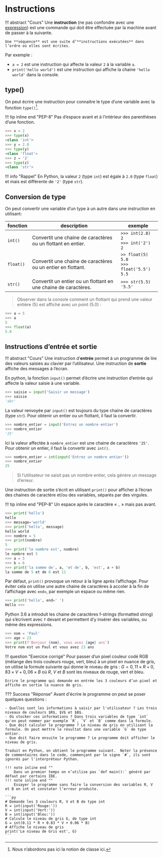 # Instructions

!!! abstract "Cours" 
	Une **instruction** (ne pas confondre avec une [expression](2-operations-comparaisons-expressions.md#expression)) est une commande qui doit être effectuée par la machine avant de passer à la suivante. 
	
	Une **séquence** est une suite d’**instructions exécutées** dans l’ordre où elles sont écrites.

Par exemple :
- `a = 2`	est une instruction qui affecte la valeur `2` à la variable `a`.
- `print('hello world')`	est une instruction qui affiche la chaine  `'hello world'` dans la console.

## type()
On peut écrire une instruction pour connaitre le type d’une variable avec la fonction `type()`[^3.1].

[^3.1]: Nous n’abordons pas ici la notion de classe ici.

!!! tip inline end "PEP-8" 
    Pas d’espace avant et à l’intérieur des parenthèses d’une fonction.

```py
>>> x = 2
>>> type(x)
<class 'int'>
>>> y = 2.0
>>> type(y)
<class 'float'>
>>> z = '2'
>>> type(z)
<class 'str'>
```

!!! info "Rappel" 
	En Python, la valeur `2` (type `int`) est égale à `2.0` (type `float`) et mais est différente de `'2'` (type `str`). 

## Conversion de type

On peut convertir une variable d’un type à un autre dans une instruction en utilisant:

|fonction|description|exemple|
|---|---|---|
|`int()`|Convertit une chaine de caractères ou un flottant en entier.|`>>> int(2.8)`<br>`2`<br>`>>> int('2')`<br>`2`|
|`float()`|Convertit une chaine de caractères ou un entier en flottant.|`>> float(5)`<br>`5.0`<br>`>>> float('5.5')`<br>`5.5`|
|`str()`|Convertit un entier ou un flottant en une chaine de caractères.|`>>> str(5.5)`<br>`'5.5'`|

	
> Observer dans la console comment un flottant qui prend une valeur entière (5) est affiché avec un point (5.0) :

``` py
>>> a = 5
>>> a
5
>>> float(a)
5.0
```

## Instructions d’entrée et sortie

!!! abstract "Cours" 
	Une instruction d’**entrée** permet à un programme de lire des valeurs saisies au clavier par l’utilisateur. Une instruction de **sortie** affiche des messages à l’écran.

En python, la fonction `input()` permet d’écrire une instruction d’entrée qui affecte la valeur saisie à une variable. 
``` py
>>> saisie = input('Saisir un message')
>>> saisie
'abc'
```
La valeur renvoyée par `input()` est toujours du type chaine de caractères (type `str`). Pour obtenir un entier ou un flottant, il faut la convertir.
```py
>>> nombre_entier = input('Entrez un nombre entier')
>>> nombre_entier
'25'
```
Ici la valeur affectée à `nombre_entier` est une chaine de caractères `'25'`. Pour obtenir un entier, il faut la convertir avec `int()`.
``` py
>>> nombre_entier = int(input('Entrez un nombre entier'))
>>> nombre_entier
25
```
> Si l’utilisateur ne saisit pas un nombre entier, cela génère un message d’erreur.

Une instruction de sortie s’écrit en utilisant `print()` pour afficher à l’écran des chaines de caractère et/ou des variables, séparés par des virgules. 

!!! tip inline end "PEP-8" 
    Un espace après le caractère « `,` » mais pas avant.


```py
>>> print('hello')
hello
>>> message='world'
>>> print('hello', message)
hello world
>>> nombre = 5
>>> print(nombre)
5
>>> print('le nombre est', nombre)
le nombre est 5
>>> a = 5
>>> b = 6
>>> print('la somme de', a, 'et de', b, 'est', a + b)
la somme de 5 et de 6 est 11
```

Par défaut, `print()` provoque un retour à la ligne après l’affichage. Pour éviter cela on utilise une autre chaine de caractères à accoler à la fin de l’affichage avec `end=`, par exemple un espace ou même rien. 

```py
>>> print('hello', end=' ')
Hello >>>
```

Python 3.6 a introduit les chaine de caractères f-strings (formatted string) qui s’écrivent avec `f` devant et permettent d’y insérer des variables, ou même des expressions. 
```py
>>> nom = 'Paul'
>>> age = 23
>>> print(f'Bonjour {nom}, vous avez {age} ans')
Votre nom est un Paul et vous avez 23 ans
```


!!! question "Exercice corrigé" 
	Pour passer d’un pixel couleur codé RGB (mélange des trois couleurs rouge, vert, bleu) à un pixel en nuance de gris, on utilise la formule suivante qui donne le niveau de gris :
	$G = 0,11 \times R + 0,83 \times V + 0,06 \times B$ où $R$, $V$ et $B$ sont les niveaux de rouge, vert et bleu.

	Ecrire le programme qui demande en entrée les 3 couleurs d’un pixel et affiche en sortie la nuance de gris.

??? Success "Réponse"
	Avant d'écrire le programme on peut se poser quelques questions :

	- Quelles sont les informations à saisir par l'utilisateur ? Les trois niveaux de couleurs $R$, $V$ et $B$.
	- Où stocker ces informations ? Dans trois variables de type `int` qu'on peut nommer par exemple `R`, `V` et `B` comme dans la formule.
	- Que doit calculer le programme ? Le niveau de gris en utilisant la formule. On peut mettre le résultat dans une variable `G` de type entier.
	- Que doit faire ensuite le programme ? Le programme doit afficher le niveau de gris.

	Traduit en Python, on obtient le programme suivant.  Noter la présence de commentaires dans le code, commençant par le signe `#`, ils sont ignorés par l'interpréteur Python.

	!!! note inline end "" 
    	Dans un premier temps on n’utilise pas `def main():` généré par défaut par certains IDE.
	!!! note inline end "" 
		Essayer le programme sans faire la conversion des variables R, V et B en int et constater l’erreur produite.
	
	```py
	# Demande les 3 couleurs R, V et B de type int
	R = int(input('Rouge:'))
	V = int(input('Vert:'))
	B = int(input('Bleu:'))
	# Calcule le niveau de gris G, de type int
	G = int(0.11 * R + 0.83 * V + 0.06 * B)
	# Affiche le niveau de gris
	print('Le niveau de Gris est', G)
	```

